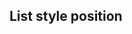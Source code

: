 ## List style position


<!-- <values.listStylePosition> -->
<!-- </values.listStylePosition> -->

<!-- <variants.listStylePosition> -->
<!-- </variants.listStylePosition> -->
